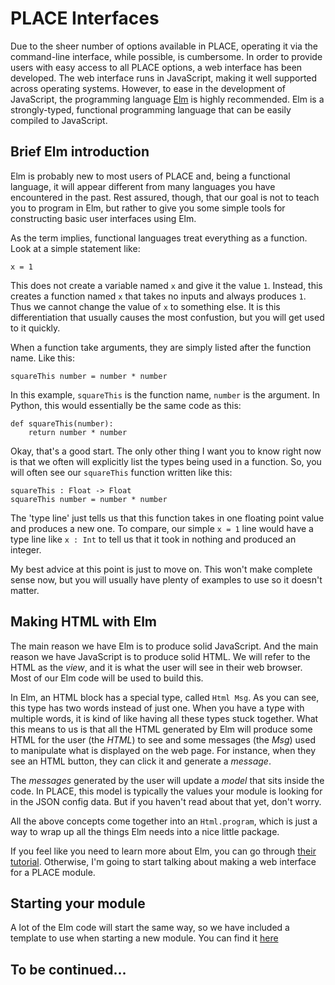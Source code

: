 # PLACE Interfaces

Due to the sheer number of options available in PLACE, operating it via the
command-line interface, while possible, is cumbersome. In order to provide
users with easy access to all PLACE options, a web interface has been
developed. The web interface runs in JavaScript, making it well supported
across operating systems. However, to ease in the development of JavaScript,
the programming language [Elm](https://elm-lang.org) is highly recommended. Elm
is a strongly-typed, functional programming language that can be easily
compiled to JavaScript.

## Brief Elm introduction

Elm is probably new to most users of PLACE and, being a functional language, it
will appear different from many languages you have encountered in the past.
Rest assured, though, that our goal is not to teach you to program in Elm, but
rather to give you some simple tools for constructing basic user interfaces
using Elm.

As the term implies, functional languages treat everything as a function. Look
at a simple statement like:

    x = 1

This does not create a variable named `x` and give it the value `1`. Instead,
this creates a function named `x` that takes no inputs and always produces `1`.
Thus we cannot change the value of `x` to something else. It is this
differentiation that usually causes the most confustion, but you will get used
to it quickly.

When a function take arguments, they are simply listed after the function name.
Like this:

    squareThis number = number * number

In this example, `squareThis` is the function name, `number` is the argument.
In Python, this would essentially be the same code as this:

    def squareThis(number):
        return number * number

Okay, that's a good start. The only other thing I want you to know right now is
that we often will explicitly list the types being used in a function. So, you
will often see our `squareThis` function written like this:

    squareThis : Float -> Float
    squareThis number = number * number

The 'type line' just tells us that this function takes in one floating point
value and produces a new one. To compare, our simple `x = 1` line would have a
type line like `x : Int` to tell us that it took in nothing and produced an
integer.

My best advice at this point is just to move on. This won't make complete sense
now, but you will usually have plenty of examples to use so it doesn't matter.

## Making HTML with Elm

The main reason we have Elm is to produce solid JavaScript. And the main reason
we have JavaScript is to produce solid HTML. We will refer to the HTML as the
*view*, and it is what the user will see in their web browser. Most of our Elm
code will be used to build this.

In Elm, an HTML block has a special type, called `Html Msg`. As you can see,
this type has two words instead of just one. When you have a type with multiple
words, it is kind of like having all these types stuck together.  What this
means to us is that all the HTML generated by Elm will produce some HTML for
the user (the *HTML*) to see and some messages (the *Msg*) used to manipulate
what is displayed on the web page.  For instance, when they see an HTML button,
they can click it and generate a *message*.

The *messages* generated by the user will update a *model* that sits inside the
code. In PLACE, this model is typically the values your module is looking for
in the JSON config data. But if you haven't read about that yet, don't worry.

All the above concepts come together into an `Html.program`, which is just a
way to wrap up all the things Elm needs into a nice little package.

If you feel like you need to learn more about Elm, you can go through [their
tutorial](https://guide.elm-lang.org/). Otherwise, I'm going to start talking
about making a web interface for a PLACE module.

## Starting your module

A lot of the Elm code will start the same way, so we have included a template
to use when starting a new module. You can find it
[here](https://github.com/PALab/place/blob/master/elm/plugins/PLACETemplate.elm)

## To be continued...
